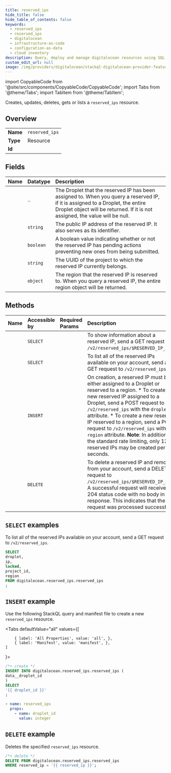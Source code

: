 ```yaml
---
title: reserved_ips
hide_title: false
hide_table_of_contents: false
keywords:
  - reserved_ips
  - reserved_ips
  - digitalocean
  - infrastructure-as-code
  - configuration-as-data
  - cloud inventory
description: Query, deploy and manage digitalocean resources using SQL
custom_edit_url: null
image: /img/providers/digitalocean/stackql-digitalocean-provider-featured-image.png
---
```


import CopyableCode from '@site/src/components/CopyableCode/CopyableCode';
import Tabs from '@theme/Tabs';
import TabItem from '@theme/TabItem';

Creates, updates, deletes, gets or lists a <code>reserved_ips</code> resource.

## Overview
<table><tbody>
<tr><td><b>Name</b></td><td><code>reserved_ips</code></td></tr>
<tr><td><b>Type</b></td><td>Resource</td></tr>
<tr><td><b>Id</b></td><td><CopyableCode code="digitalocean.reserved_ips.reserved_ips" /></td></tr>
</tbody></table>

## Fields
| Name | Datatype | Description |
|:-----|:---------|:------------|
| <CopyableCode code="droplet" /> | `` | The Droplet that the reserved IP has been assigned to. When you query a reserved IP, if it is assigned to a Droplet, the entire Droplet object will be returned. If it is not assigned, the value will be null. |
| <CopyableCode code="ip" /> | `string` | The public IP address of the reserved IP. It also serves as its identifier. |
| <CopyableCode code="locked" /> | `boolean` | A boolean value indicating whether or not the reserved IP has pending actions preventing new ones from being submitted. |
| <CopyableCode code="project_id" /> | `string` | The UUID of the project to which the reserved IP currently belongs. |
| <CopyableCode code="region" /> | `object` | The region that the reserved IP is reserved to. When you query a reserved IP, the entire region object will be returned. |

## Methods
| Name | Accessible by | Required Params | Description |
|:-----|:--------------|:----------------|:------------|
| <CopyableCode code="reserved_ips_get" /> | `SELECT` | <CopyableCode code="reserved_ip" /> | To show information about a reserved IP, send a GET request to `/v2/reserved_ips/$RESERVED_IP_ADDR`. |
| <CopyableCode code="reserved_ips_list" /> | `SELECT` | <CopyableCode code="" /> | To list all of the reserved IPs available on your account, send a GET request to `/v2/reserved_ips`. |
| <CopyableCode code="reserved_ips_create" /> | `INSERT` | <CopyableCode code="" /> | On creation, a reserved IP must be either assigned to a Droplet or reserved to a region. * To create a new reserved IP assigned to a Droplet, send a POST request to `/v2/reserved_ips` with the `droplet_id` attribute. * To create a new reserved IP reserved to a region, send a POST request to `/v2/reserved_ips` with the `region` attribute. **Note**: In addition to the standard rate limiting, only 12 reserved IPs may be created per 60 seconds. |
| <CopyableCode code="reserved_ips_delete" /> | `DELETE` | <CopyableCode code="reserved_ip" /> | To delete a reserved IP and remove it from your account, send a DELETE request to `/v2/reserved_ips/$RESERVED_IP_ADDR`. A successful request will receive a 204 status code with no body in response. This indicates that the request was processed successfully. |

## `SELECT` examples

To list all of the reserved IPs available on your account, send a GET request to `/v2/reserved_ips`.


```sql
SELECT
droplet,
ip,
locked,
project_id,
region
FROM digitalocean.reserved_ips.reserved_ips
;
```
## `INSERT` example

Use the following StackQL query and manifest file to create a new <code>reserved_ips</code> resource.

<Tabs
    defaultValue="all"
    values={[
        
        { label: 'All Properties', value: 'all', },
        { label: 'Manifest', value: 'manifest', },
    ]
}>
<TabItem value="all">

```sql
/*+ create */
INSERT INTO digitalocean.reserved_ips.reserved_ips (
data__droplet_id
)
SELECT 
'{{ droplet_id }}'
;
```
</TabItem>

<TabItem value="manifest">

```yaml
- name: reserved_ips
  props:
    - name: droplet_id
      value: integer

```
</TabItem>
</Tabs>

## `DELETE` example

Deletes the specified <code>reserved_ips</code> resource.

```sql
/*+ delete */
DELETE FROM digitalocean.reserved_ips.reserved_ips
WHERE reserved_ip = '{{ reserved_ip }}';
```

